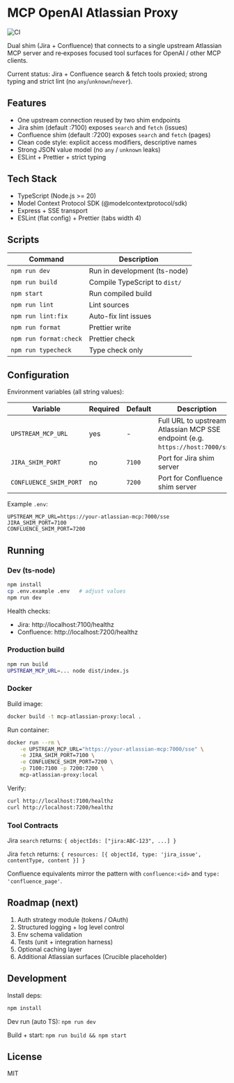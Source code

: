 # MCP OpenAI Atlassian Proxy

![CI](https://github.com/CRACKISH/mcp-openai-atlassian-proxy/actions/workflows/docker-build-push.yml/badge.svg)

Dual shim (Jira + Confluence) that connects to a single upstream Atlassian MCP server and re‑exposes focused tool surfaces for OpenAI / other MCP clients.

Current status: Jira + Confluence search & fetch tools proxied; strong typing and strict lint (no `any`/`unknown`/`never`).

## Features

- One upstream connection reused by two shim endpoints
- Jira shim (default :7100) exposes `search` and `fetch` (issues)
- Confluence shim (default :7200) exposes `search` and `fetch` (pages)
- Clean code style: explicit access modifiers, descriptive names
- Strong JSON value model (no `any` / `unknown` leaks)
- ESLint + Prettier + strict typing

## Tech Stack

- TypeScript (Node.js >= 20)
- Model Context Protocol SDK (@modelcontextprotocol/sdk)
- Express + SSE transport
- ESLint (flat config) + Prettier (tabs width 4)

## Scripts

| Command                | Description                   |
| ---------------------- | ----------------------------- |
| `npm run dev`          | Run in development (ts-node)  |
| `npm run build`        | Compile TypeScript to `dist/` |
| `npm start`            | Run compiled build            |
| `npm run lint`         | Lint sources                  |
| `npm run lint:fix`     | Auto-fix lint issues          |
| `npm run format`       | Prettier write                |
| `npm run format:check` | Prettier check                |
| `npm run typecheck`    | Type check only               |

## Configuration

Environment variables (all string values):

| Variable               | Required | Default | Description                                                                    |
| ---------------------- | -------- | ------- | ------------------------------------------------------------------------------ |
| `UPSTREAM_MCP_URL`     | yes      | -       | Full URL to upstream Atlassian MCP SSE endpoint (e.g. `https://host:7000/sse`) |
| `JIRA_SHIM_PORT`       | no       | `7100`  | Port for Jira shim server                                                      |
| `CONFLUENCE_SHIM_PORT` | no       | `7200`  | Port for Confluence shim server                                                |

Example `.env`:

```env
UPSTREAM_MCP_URL=https://your-atlassian-mcp:7000/sse
JIRA_SHIM_PORT=7100
CONFLUENCE_SHIM_PORT=7200
```

## Running

### Dev (ts-node)

```bash
npm install
cp .env.example .env   # adjust values
npm run dev
```

Health checks:

- Jira: http://localhost:7100/healthz
- Confluence: http://localhost:7200/healthz

### Production build

```bash
npm run build
UPSTREAM_MCP_URL=... node dist/index.js
```

### Docker

Build image:

```bash
docker build -t mcp-atlassian-proxy:local .
```

Run container:

```bash
docker run --rm \
	-e UPSTREAM_MCP_URL="https://your-atlassian-mcp:7000/sse" \
	-e JIRA_SHIM_PORT=7100 \
	-e CONFLUENCE_SHIM_PORT=7200 \
	-p 7100:7100 -p 7200:7200 \
	mcp-atlassian-proxy:local
```

Verify:

```bash
curl http://localhost:7100/healthz
curl http://localhost:7200/healthz
```

### Tool Contracts

Jira `search` returns: `{ objectIds: ["jira:ABC-123", ...] }`

Jira `fetch` returns: `{ resources: [{ objectId, type: 'jira_issue', contentType, content }] }`

Confluence equivalents mirror the pattern with `confluence:<id>` and `type: 'confluence_page'`.

## Roadmap (next)

1. Auth strategy module (tokens / OAuth)
2. Structured logging + log level control
3. Env schema validation
4. Tests (unit + integration harness)
5. Optional caching layer
6. Additional Atlassian surfaces (Crucible placeholder)

## Development

Install deps:

```bash
npm install
```

Dev run (auto TS): `npm run dev`

Build + start: `npm run build && npm start`

## License

MIT
